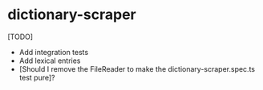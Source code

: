 # dictionary-scraper

[TODO]
* Add integration tests
* Add lexical entries
* [Should I remove the FileReader to make the dictionary-scraper.spec.ts test pure]?
